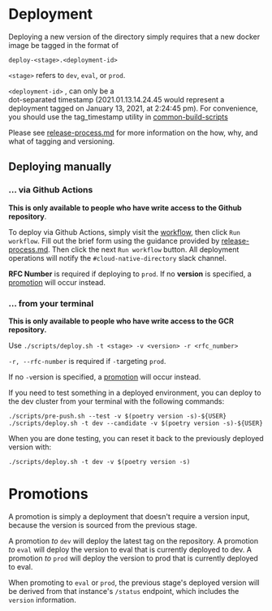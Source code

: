 # Deployment

Deploying a new version of the directory simply requires that a new
docker image be tagged in the format of 

`deploy-<stage>.<deployment-id>`

`<stage>` refers to `dev`, `eval`, or `prod`.

`<deployment-id>` , can only be a  
dot-separated timestamp (2021.01.13.14.24.45 would represent
a deployment tagged on January 13, 2021, at 2:24:45 pm). 
For convenience, you should use the tag_timestamp utility in 
[common-build-scripts]()

Please see [release-process.md] for more information on the how, why, 
and what of tagging and versioning.

## Deploying manually

### ... via Github Actions

**This is only available to people who have write access to the Github repository**.

To deploy via Github Actions, simply visit the [workflow], then click `Run workflow`. 
Fill out the brief form using the guidance provided by [release-process.md]. Then 
click the next `Run workflow` button. All deployment operations will notify the
`#cloud-native-directory` slack channel.

**RFC Number** is required if deploying to `prod`. 
If no **version** is specified, a [promotion](#promotions) will occur instead.


### ... from your terminal

**This is only available to people who have write access to the GCR repository.**

Use `./scripts/deploy.sh -t <stage> -v <version> -r <rfc_number>` 

`-r, --rfc-number` is required if `-t`argeting `prod`.

If no `-v`ersion is specified, a [promotion](#promotions) will occur instead.

If you need to test something in a deployed environment, you can 
deploy to the dev cluster from your terminal with the following commands:

```
./scripts/pre-push.sh --test -v $(poetry version -s)-${USER}
./scripts/deploy.sh -t dev --candidate -v $(poetry version -s)-${USER}
```

When you are done testing, you can reset it back to the previously deployed 
version with:

```
./scripts/deploy.sh -t dev -v $(poetry version -s)
```

# Promotions

A promotion is simply a deployment that doesn't require a version input, because the 
version is sourced from the previous stage.

A promotion _to_ `dev` will deploy the latest tag on the repository.
A promotion _to_ `eval` will deploy the version to eval that is currently deployed to 
dev.
A promotion _to_ `prod` will deploy the version to prod that is currently deployed 
to eval.

When promoting to `eval` or `prod`, the previous stage's deployed version will be 
derived from that instance's `/status` endpoint, which includes the 
`version` information.


[release-process.md]: release-process.md
[workflow]: https://github.com/uwit-iam/uw-husky-directory/actions/workflows/deploy.yml
